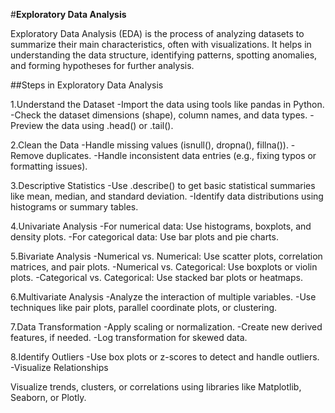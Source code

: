 #**Exploratory Data Analysis**

Exploratory Data Analysis (EDA) is the process of analyzing datasets to summarize their main characteristics, often with visualizations. It helps in understanding the data structure, identifying patterns, spotting anomalies, and forming hypotheses for further analysis.

##Steps in Exploratory Data Analysis

1.Understand the Dataset
    -Import the data using tools like pandas in Python.
    -Check the dataset dimensions (shape), column names, and data types.
    -Preview the data using .head() or .tail().

2.Clean the Data
    -Handle missing values (isnull(), dropna(), fillna()).
    -Remove duplicates.
    -Handle inconsistent data entries (e.g., fixing typos or formatting issues).
    
3.Descriptive Statistics
    -Use .describe() to get basic statistical summaries like mean, median, and standard deviation.
    -Identify data distributions using histograms or summary tables.
    
4.Univariate Analysis
    -For numerical data: Use histograms, boxplots, and density plots.
    -For categorical data: Use bar plots and pie charts.

5.Bivariate Analysis
    -Numerical vs. Numerical: Use scatter plots, correlation matrices, and pair plots.
    -Numerical vs. Categorical: Use boxplots or violin plots.
    -Categorical vs. Categorical: Use stacked bar plots or heatmaps.
    
6.Multivariate Analysis
    -Analyze the interaction of multiple variables.
    -Use techniques like pair plots, parallel coordinate plots, or clustering.

7.Data Transformation
    -Apply scaling or normalization.
    -Create new derived features, if needed.
    -Log transformation for skewed data.

8.Identify Outliers
    -Use box plots or z-scores to detect and handle outliers.
    -Visualize Relationships

Visualize trends, clusters, or correlations using libraries like Matplotlib, Seaborn, or Plotly.
